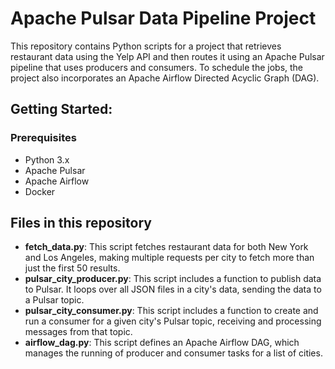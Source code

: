 # Apache Pulsar Data Pipeline Project

This repository contains Python scripts for a project that retrieves restaurant data using the Yelp API and then routes it using an Apache Pulsar pipeline that uses producers and consumers. To schedule the jobs, the project also incorporates an Apache Airflow Directed Acyclic Graph (DAG).

## Getting Started:

### Prerequisites
- Python 3.x
- Apache Pulsar
- Apache Airflow
- Docker

## Files in this repository
- **fetch_data.py**: This script fetches restaurant data for both New York and Los Angeles, making multiple requests per city to fetch more than just the first 50 results.
- **pulsar_city_producer.py**: This script includes a function to publish data to Pulsar. It loops over all JSON files in a city's data, sending the data to a Pulsar topic.
- **pulsar_city_consumer.py**: This script includes a function to create and run a consumer for a given city's Pulsar topic, receiving and processing messages from that topic.
- **airflow_dag.py**: This script defines an Apache Airflow DAG, which manages the running of producer and consumer tasks for a list of cities.
